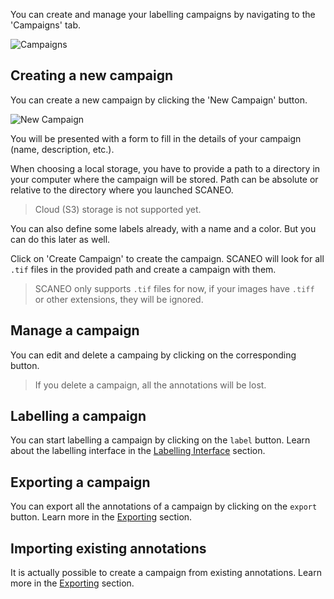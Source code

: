 You can create and manage your labelling campaigns by navigating to the 'Campaigns' tab.

![Campaigns](/img/campaigns.png)

## Creating a new campaign

You can create a new campaign by clicking the 'New Campaign' button.

![New Campaign](/img/new_campaign.png)

You will be presented with a form to fill in the details of your campaign (name, description, etc.).

When choosing a local storage, you have to provide a path to a directory in your computer where the campaign will be stored. Path can be absolute or relative to the directory where you launched SCANEO.

> Cloud (S3) storage is not supported yet.

You can also define some labels already, with a name and a color. But you can do this later as well.

Click on 'Create Campaign' to create the campaign. SCANEO will look for all `.tif` files in the provided path and create a campaign with them.

> SCANEO only supports `.tif` files for now, if your images have `.tiff` or other extensions, they will be ignored.

## Manage a campaign

You can edit and delete a campaing by clicking on the corresponding button.

> If you delete a campaign, all the annotations will be lost.

## Labelling a campaign

You can start labelling a campaign by clicking on the `label` button. Learn about the labelling interface in the [Labelling Interface](labelling_interface.md) section.

## Exporting a campaign

You can export all the annotations of a campaign by clicking on the `export` button. Learn more in the [Exporting](exporting.md) section.

## Importing existing annotations

It is actually possible to create a campaign from existing annotations. Learn more in the [Exporting](exporting.md) section.